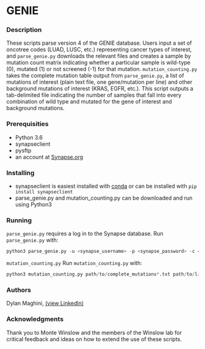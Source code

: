# GENIE

### Description
These scripts parse version 4 of the GENIE database. Users input a set of oncotree codes (LUAD, LUSC, etc.) representing cancer types of interest, and `parse_genie.py` downloads the relevant files and creates a sample by mutation count matrix indicating whether a particular sample is wild-type (0), mutated (1) or not screened (-1) for that mutation. `mutation_counting.py` takes the complete mutation table output from `parse_genie.py`, a list of mutations of interest (plain text file, one gene/mutation per line) and other background mutations of interest (KRAS, EGFR, etc.). This script outputs a tab-delimited file indicating the number of samples that fall into every combination of wild type and mutated for the gene of interest and background mutations. 

### Prerequisities
* Python 3.6
* synapseclient
* pysftp
* an account at [Synapse.org](https://www.synapse.org/)

### Installing
* synapseclient is easiest installed with [conda](https://anaconda.org/bioconda/synapseclient) or can be installed with `pip install synapseclient`
* parse_genie.py and mutation_counting.py can be downloaded and run using Python3

### Running

`parse_genie.py` requires a log in to the Synapse database. 
Run `parse_genie.py` with:
```python
python3 parse_genie.py -u <synapse_username> -p <synapse_password> -c <oncotree code 1> <oncotree code 2> ...
```

`mutation_counting.py` 
Run `mutation_counting.py` with:
```python
python3 mutation_counting.py path/to/complete_mutations*.txt path/to/listofgenes.txt output_name.txt -g1 background_gene1 -g2 background_gene2
```

### Authors
Dylan Maghini, [(view LinkedIn)](https://www.linkedin.com/in/dylan-maghini-110139101/)

### Acknowledgments

Thank you to Monte Winslow and the members of the Winslow lab for critical feedback and ideas on how to extend the use of these scripts. 
